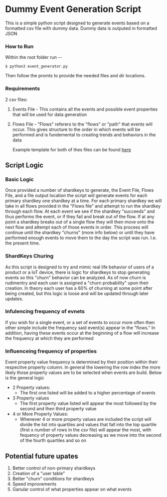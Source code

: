 # Dummy Event Generation Script
This is a simple python script designed to generate events based on a formatted csv file with dummy data. Dummy data is outputed in formatted JSON
### How to Run
Within the root folder run --
```linux
$ python3 event_generator.py
``` 
Then follow the promts to provide the needed files and dir locations.

### Requirements
   2 csv files:
1) Events File - This contains all the events and possible event properites that will be used for data generation
2) Flows File - "Flows" referers to the "flows" or "path" that events will occur. This gives structure to the order in which events will be performed and is fundemental to creating trends and behaviors in the data

   Example template for both of thes files can be found [here](https://docs.google.com/spreadsheets/d/1b0LrIq6rxfB5uJaZGDOg9VxvtkabRAym2mgwMC9T0ME/edit?usp=sharing)
   
## Script Logic
### Basic Logic
Once provided a number of shardkeys to generate, the Event File, Flows File, and a file output location the script will generate events for each primary shardkey one shardkey at a time. For each primary shardkey we will take in all flows provided in the "Flows file" and attempt to run the shardkey through each flow. At each event we see if the shardkey "succeeds" and thus performs the event, or if they fail and break out of the flow. If at any point a shardkey breaks out of a single flow they will then move onto the next flow and attempt each of those events in order. This process will continue until the shardkey "churns" (more info below) or until they have performed enough events to move them to the day the script was run. I.e. the present time.
### ShardKeys Churing
As this script is designed to try and mimic real life behavior of users of a product or a IoT device, there is logic for shardkeys to stop generating events so this "churn" behavior can be analyzed. As of now churn is rudimentry and each user is assigned a "churn probability" upon their creation. In theory each user has a 60% of churning at some point after being created, but this logic is loose and will be updated through later updates. 
### Infulencing frequency of evnets
If you wish for a single event, or a set of events to occur more often then other simple include the frequency said event(s) appear in the "flows." In addition, having these events occur at the beginning of a flow will increase the frequency at which they are performed
### Influenceing frequency of properties
Event property value frequency is determined by their position within their respecitve property column. In general the lowering the row index the more likely those property values are to be selected when events are build. Below is the general logic
* 2 Property values:
  - The first one listed will be added to a higher percentage of events
* 3 Property values 
  - The first property value listed will appear the most followed by the second and then third property value
* 4 or More Property Values:
  - Whenever 4 or more property values are included the script will divide the list into quartiles and values that fall into the top quartile (first x number of rows in the csv file) will appear the most, with fequency of property values decreasing as we move into the second of the fourth quartiles and so on

## Potential future upates
1) Better control of non-primary shardkeys
2) Creation of a "user table"
3) Better "churn" conditions for shardkeys
3) Speed improvements
4) Ganular control of what properties appear on what events
